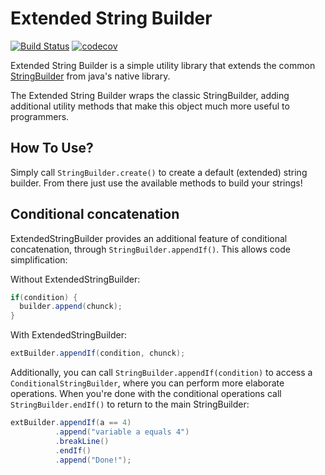 Extended String Builder
=======================
[![Build Status](https://travis-ci.org/JPDSousa/ExtendedStringBuilder.svg?branch=master)](https://travis-ci.org/JPDSousa/ExtendedStringBuilder)
[![codecov](https://codecov.io/gh/JPDSousa/ExtendedStringBuilder/branch/master/graph/badge.svg)](https://codecov.io/gh/JPDSousa/ExtendedStringBuilder)

Extended String Builder is a simple utility library that extends the common [StringBuilder](https://docs.oracle.com/javase/7/docs/api/java/lang/StringBuilder.html) from java's native library.

The Extended String Builder wraps the classic StringBuilder, adding additional utility methods that make this object much more useful to programmers.

How To Use?
---------------

Simply call `StringBuilder.create()` to create a default (extended) string builder. From there just use the available methods to build your strings!

Conditional concatenation
-------------------------

ExtendedStringBuilder provides an additional feature of conditional concatenation, through `StringBuilder.appendIf()`. This allows code simplification:

Without ExtendedStringBuilder:
```java
if(condition) {
  builder.append(chunck);
}
```
With ExtendedStringBuilder:
```java
extBuilder.appendIf(condition, chunck);
```

Additionally, you can call `StringBuilder.appendIf(condition)` to access a `ConditionalStringBuilder`, where you can perform more elaborate operations. When you're done with the conditional operations call `StringBuilder.endIf()` to return to the main StringBuilder:

```java
extBuilder.appendIf(a == 4)
          .append("variable a equals 4")
          .breakLine()
          .endIf()
          .append("Done!");
```
